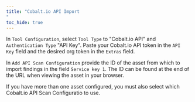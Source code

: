 ```yaml
---
title: "Cobalt.io API Import
"
toc_hide: true
---
```

In `Tool Configuration`, select `Tool Type` to "Cobalt.io API" and `Authentication Type` "API Key".
Paste your Cobalt.io API token in the `API Key` field and the desired org token in the `Extras` field.

In `Add API Scan Configuration` provide the ID
of the asset from which to import findings in the field `Service key 1`.
The ID can be found at the end of the URL when viewing the asset in your browser.

If you have more than one asset configured, you
must also select which Cobalt.io API Scan Configuratio to use.
